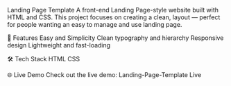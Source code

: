 Landing Page Template 
A front-end Landing Page-style website built with HTML and CSS. This project focuses on creating a clean, layout — perfect for people wanting an easy to manage and use landing page. 

📄 Features
Easy and Simplicity
Clean typography and hierarchy
Responsive design 
Lightweight and fast-loading

🛠️ Tech Stack
HTML
CSS

🌐 Live Demo
Check out the live demo: Landing-Page-Template Live
